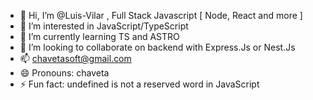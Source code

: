 - 👋 Hi, I’m @Luis-Vilar , Full Stack Javascript [ Node, React and more ]
- 👀 I’m interested in JavaScript/TypeScript
- 🌱 I’m currently learning TS and ASTRO
- 💞️ I’m looking to collaborate on backend with Express.Js or Nest.Js
- 📫 chavetasoft@gmail.com
- 😄 Pronouns: chaveta
- ⚡ Fun fact: undefined is not a reserved word in JavaScript

<!---
Luis-Vilar/Luis-Vilar is a ✨ special ✨ repository because its `README.md` (this file) appears on your GitHub profile.
You can click the Preview link to take a look at your changes.
--->
